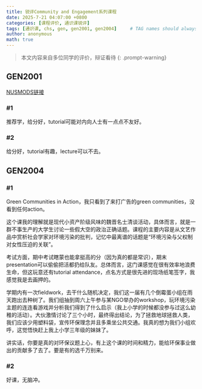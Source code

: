 ```yaml
---
title: 锐评Community and Engagement系列课程
date: 2025-7-21 04:07:00 +0800
categories: [课程评价, 通识课锐评]
tags: [通识课, chs, gen, gen2001, gen2004]     # TAG names should always be lowercase
author: anonymous
math: true
---
```

> 本文内容来自多位同学的评价，辩证看待
{: .prompt-warning}

## GEN2001

[NUSMODS链接](https://nusmods.com/courses/GEN2001/theatre-and-community-engagement)

### #1

推荐学，给分好，tutorial可能对内向人士有一点点不友好。

### #2

给分好，tutorial有趣，lecture可以不去。

## GEN2004

### #1

Green Communities in Action，我只看到了来打广告的green communities，没看到任何action。

这个课我的理解就是现代小资产阶级风味的魏晋名士清谈活动，具体而言，就是一群不事生产的大学生讨论一些假大空的政治正确话题。课程的主要内容是从文艺作品中赏析社会学家对环境污染的批判，记忆中最离谱的话题是“环境污染与父权制对女性压迫的关联”。

考试方面，期中考试瞎蒙也能拿挺高的分（因为真的都是常识），期末presentation可以偷偷把活都扔给队友。总体而言，这门课感觉在很有效率地浪费生命，但这玩意还有tutorial attendance，点名方式是很先进的现场纸笔签字，我感觉我是去画押的。

学期内有一次fieldwork，去干什么随机决定，我们这一届有几个倒霉蛋小组在雨天跑出去种树了。我们组抽到周六上午参与某NGO举办的workshop，玩环境污染主题的连连看游戏并分析我们得到了什么启示（我上小学的时候都没参与过这么幼稚的活动）。大伙激情讨论了三个小时，最终得出结论，为了拯救地球拯救人类，我们应该少用塑料袋，宣传环保理念并且多乘坐公共交通。我真的想为我们小组欢呼，这觉悟快赶上我上小学三年级的妹妹了。

讲实话，你要是真的对环保议题上心，有上这个课的时间和精力，能给环保事业做出的贡献多了去了。要是有的选千万别来。

### #2

好课，无脑冲。
